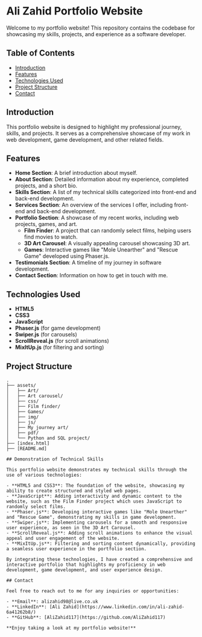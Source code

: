 # Ali Zahid Portfolio Website

Welcome to my portfolio website! This repository contains the codebase for showcasing my skills, projects, and experience as a software developer.

## Table of Contents

- [Introduction](#introduction)
- [Features](#features)
- [Technologies Used](#technologies-used)
- [Project Structure](#project-structure)
- [Contact](#contact)

## Introduction

This portfolio website is designed to highlight my professional journey, skills, and projects. It serves as a comprehensive showcase of my work in web development, game development, and other related fields.

## Features

- **Home Section**: A brief introduction about myself.
- **About Section**: Detailed information about my experience, completed projects, and a short bio.
- **Skills Section**: A list of my technical skills categorized into front-end and back-end development.
- **Services Section**: An overview of the services I offer, including front-end and back-end development.
- **Portfolio Section**: A showcase of my recent works, including web projects, games, and art.
  - **Film Finder**: A project that can randomly select films, helping users find movies to watch.
  - **3D Art Carousel**: A visually appealing carousel showcasing 3D art.
  - **Games**: Interactive games like "Mole Unearther" and "Rescue Game" developed using Phaser.js.
- **Testimonials Section**: A timeline of my journey in software development.
- **Contact Section**: Information on how to get in touch with me.

## Technologies Used

- **HTML5**
- **CSS3**
- **JavaScript**
- **Phaser.js** (for game development)
- **Swiper.js** (for carousels)
- **ScrollReveal.js** (for scroll animations)
- **MixItUp.js** (for filtering and sorting)

## Project Structure

```plaintext
.
├── assets/
│   ├── Art/
│   ├── Art carousel/
│   ├── css/
│   ├── Film finder/
│   ├── Games/
│   ├── img/
│   ├── js/
│   ├── My journey art/
│   ├── pdf/
│   └── Python and SQL project/
├── [index.html]
├── [README.md]

## Demonstration of Technical Skills

This portfolio website demonstrates my technical skills through the use of various technologies:

- **HTML5 and CSS3**: The foundation of the website, showcasing my ability to create structured and styled web pages.
- **JavaScript**: Adding interactivity and dynamic content to the website, such as the Film Finder project which uses JavaScript to randomly select films.
- **Phaser.js**: Developing interactive games like "Mole Unearther" and "Rescue Game", demonstrating my skills in game development.
- **Swiper.js**: Implementing carousels for a smooth and responsive user experience, as seen in the 3D Art Carousel.
- **ScrollReveal.js**: Adding scroll animations to enhance the visual appeal and user engagement of the website.
- **MixItUp.js**: Filtering and sorting content dynamically, providing a seamless user experience in the portfolio section.

By integrating these technologies, I have created a comprehensive and interactive portfolio that highlights my proficiency in web development, game development, and user experience design.

## Contact

Feel free to reach out to me for any inquiries or opportunities:

- **Email**: alizahid98@live.co.uk
- **LinkedIn**: [Ali Zahid](https://www.linkedin.com/in/ali-zahid-6a41262b8/)
- **GitHub**: [AliZahid117](https://github.com/AliZahid117)

**Enjoy taking a look at my portfolio website!**